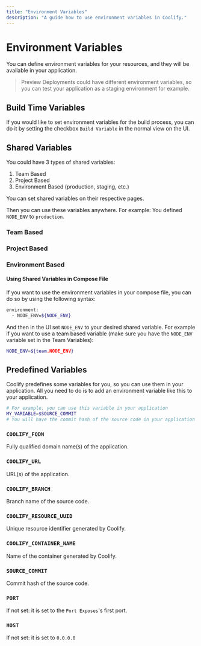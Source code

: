 ```yaml
---
title: "Environment Variables"
description: "A guide how to use environment variables in Coolify."
---
```


# Environment Variables
You can define environment variables for your resources, and they will be available in your application.

> Preview Deployments could have different environment variables, so you can test your application as a staging environment for example.

## Build Time Variables

If you would like to set environment variables for the build process, you can do it by setting the checkbox `Build Variable` in the normal view on the UI.

## Shared Variables

You could have 3 types of shared variables:

1. Team Based
2. Project Based
3. Environment Based (production, staging, etc.)

You can set shared variables on their respective pages.

Then you can use these variables anywhere. For example: You defined `NODE_ENV` to `production`.

### Team Based
<!-- SERDAR_PLS_FIX -->
<!-- You can set them on the `Team` page and use it with `{{team.NODE_ENV}}`. Do not replace "team" with your actual team name. -->

### Project Based

<!-- You can set them on the `Projects` page, under the gear icon and use it with `{{project.NODE_ENV}}`. Do not replace "project" with your actual project name. -->

### Environment Based

<!-- You can set them on the `Environments` page (select a `Project`), under the gear icon and use it with `{{environment.NODE_ENV}}` Do not replace "environment" with your actual environment name. -->

#### Using Shared Variables in Compose File
If you want to use the environment variables in your compose file, you can do so by using the following syntax:

```bash
environment:
  - NODE_ENV=${NODE_ENV}
```

And then in the UI set `NODE_ENV` to your desired shared variable. For example if you want to use a team based variable (make sure you have the `NODE_ENV` variable set in the Team Variables):

```bash
NODE_ENV=${team.NODE_ENV}
```

## Predefined Variables

Coolify predefines some variables for you, so you can use them in your application. All you need to do is to add an environment variable like this to your application.

```bash
# For example, you can use this variable in your application
MY_VARIABLE=$SOURCE_COMMIT
# You will have the commit hash of the source code in your application as an environment variable in MY_VARIABLE
```

### `COOLIFY_FQDN`

Fully qualified domain name(s) of the application.

### `COOLIFY_URL`

URL(s) of the application.

### `COOLIFY_BRANCH`

Branch name of the source code.

### `COOLIFY_RESOURCE_UUID`

Unique resource identifier generated by Coolify.

### `COOLIFY_CONTAINER_NAME`

Name of the container generated by Coolify.

### `SOURCE_COMMIT`

Commit hash of the source code.

### `PORT`

If not set: it is set to the `Port Exposes`'s first port.

### `HOST`
If not set: it is set to `0.0.0.0`
